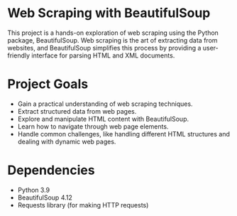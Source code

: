 # Web Scraping with BeautifulSoup
This project is a hands-on exploration of web scraping using the Python package, BeautifulSoup. Web scraping is the art of extracting data from websites, and BeautifulSoup simplifies this process by providing a user-friendly interface for parsing HTML and XML documents.

# Project Goals 
* Gain a practical understanding of web scraping techniques.
* Extract structured data from web pages.
* Explore and manipulate HTML content with BeautifulSoup.
* Learn how to navigate through web page elements.
* Handle common challenges, like handling different HTML structures and dealing with dynamic web pages.

# Dependencies
* Python 3.9
* BeautifulSoup 4.12
* Requests library (for making HTTP requests)

